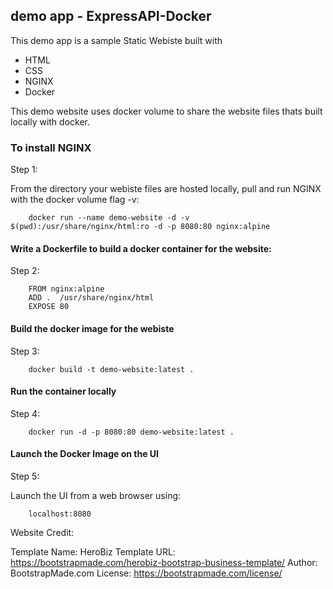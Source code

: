 ## demo app - ExpressAPI-Docker



This demo app is a sample Static Webiste built with 

-   HTML
-   CSS
-   NGINX
-   Docker

This demo website uses docker volume to share the website files thats built locally with docker.

### To install NGINX

Step 1:

From the directory your webiste files are hosted locally, pull and run NGINX with the docker volume flag -v:

        docker run --name demo-website -d -v $(pwd):/usr/share/nginx/html:ro -d -p 8080:80 nginx:alpine



#### Write a Dockerfile to build a docker container for the website:

Step 2:

        FROM nginx:alpine
        ADD .  /usr/share/nginx/html
        EXPOSE 80
    

#### Build the docker image for the webiste

Step 3:

        docker build -t demo-website:latest .

#### Run the container locally

Step 4:

        docker run -d -p 8080:80 demo-website:latest .


#### Launch the Docker Image on the UI

Step 5:
 
 Launch the UI from a web browser using:
 
        localhost:8080





        

Website Credit:

Template Name: HeroBiz
Template URL: https://bootstrapmade.com/herobiz-bootstrap-business-template/
Author: BootstrapMade.com
License: https://bootstrapmade.com/license/
